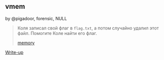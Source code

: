 ## vmem
by @pigadoor, forensic, NULL

> Коля записал свой флаг в `flag.txt`, а потом случайно удалил этот файл. Помогите Коле найти его флаг. 
> 
> [memory](https://mega.dp.ua/en/d/VaUfZ7YA/a7ccec2053fd3f95bade291c40ae428c/5ac9ba574e500b87aa7b34509a17428b)

[Write-up](WRITEUP.md)
